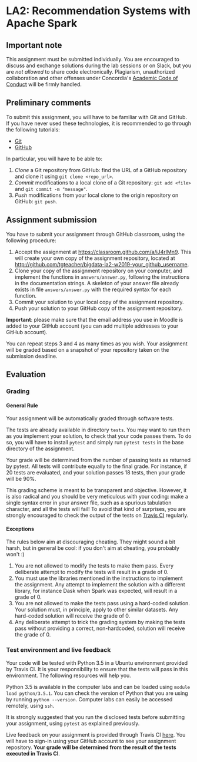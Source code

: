 # LA2: Recommendation Systems with Apache Spark

## Important note

This assignment must be submitted individually. You are encouraged to 
discuss and exchange solutions during the lab sessions or on Slack, but 
you are *not allowed* to share code electronically. Plagiarism, 
unauthorized collaboration and other offenses under Concordia's 
[Academic Code of 
Conduct](http://www.concordia.ca/students/academic-integrity/offences.html) 
will be firmly handled. 

## Preliminary comments

To submit this assignment, you will have to be familiar with Git and
GitHub. If you have never used these technologies, it is recommended to 
go through the following tutorials:
* [Git](https://rogerdudler.github.io/git-guide)
* [GitHub](https://guides.github.com/)

In particular, you will have to be able to:
1. *Clone* a Git repository from GitHub: find the URL of a GitHub repository
and clone it using `git clone <repo_url>`.
2. *Commit* modifications to a local clone of a Git repository: `git add <file>` and `git commit -m "message"`.
3. *Push* modifications from your local clone to the origin repository on GitHub: `git push`.

## Assignment submission

You have to submit your assignment through GitHub classroom, using the following procedure:
1. Accept the assignment at https://classroom.github.com/a/iJ4rlMn9. This will create your own copy
   of the assignment repository, located at http://github.com/tgteacher/bigdata-la2-w2019-your_github_username.
2. Clone your copy of the assignment repository on your computer, and 
implement the functions in `answers/answer.py`, following the instructions in the 
documentation strings. A skeleton of your answer file already exists in file `answers/answer.py`
  with the required syntax for each function.
3. Commit your solution to your local copy of the assignment repository.
4. Push your solution to your GitHub copy of the assignment repository.

**Important**: please make sure that the email address you use in Moodle is
added to your GitHub account (you can add multiple addresses to your 
GitHub account).

You can repeat steps 3 and 4 as many times as you wish. Your assignment 
will be graded based on a snapshot of your repository taken on the 
submission deadline.

## Evaluation

### Grading

#### General Rule

Your assignment will be automatically graded through software tests. 

The tests are already available in directory `tests`. You
may want to run them as you implement your solution, to check that your
code passes them. To do so, you will have to install `pytest` and simply
run `pytest tests` in the base directory of the assignment. 

Your grade will be determined from the number of passing tests as 
returned by pytest. All tests will contribute equally to the final 
grade. For instance, if 20 tests are evaluated, and your solution passes 18 tests, then your grade 
will be 90%.

This grading scheme is meant to be transparent and objective. However,
it is also radical and you should be very meticulous with your coding: 
make a single syntax error in your answer file, such as a spurious 
tabulation character, and all the tests will fail! To avoid that kind 
of surprises, you are strongly encouraged to check the output of the 
tests on [Travis CI](https://travis-ci.com/tgteacher) regularly.    

#### Exceptions

The rules below aim at discouraging cheating. They might sound a bit harsh,
but in general be cool: if you don't aim at cheating, you probably won't :)

1. You are not allowed to modify the tests to make them pass. Every deliberate
  attempt to modify the tests will result in a grade of 0.
2. You must use the libraries mentioned in the instructions to 
  implement the assignment. Any attempt to implement the solution with a different
  library, for instance Dask when Spark was expected, will result in a grade of 0.
3. You are not allowed to make the tests pass using a hard-coded solution. Your solution
  must, in principle, apply to other similar datasets. Any hard-coded solution will receive 
  the grade of 0.
4. Any deliberate attempt to trick the grading system by making the tests pass
   without providing a correct, non-hardcoded, solution will receive the grade of 0.

 
### Test environment and live feedback

Your code will be tested with Python 3.5 in a Ubuntu environment 
provided by Travis CI. It is your responsibility to ensure that the 
tests will pass in this environment. The following resources will help 
you.

Python 3.5 is available in the computer labs and can be loaded using 
`module load python/3.5.1`. You can check the version of Python that 
you are using by running `python --version`. Computer labs can easily be
accessed remotely, using `ssh`.

It is strongly suggested that you run the disclosed tests before 
submitting your assignment, using `pytest` as explained previously. 

Live feedback on your assignment is provided through Travis CI 
[here](https://travis-ci.com/tgteacher). You will have to sign-in using 
your GitHub account to see your assignment repository. **Your grade will be determined 
from the result of the
tests executed in Travis CI**.
